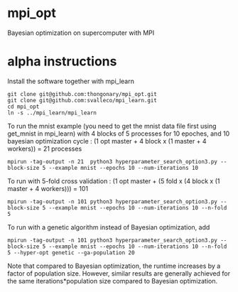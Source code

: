 # mpi_opt
Bayesian optimization on supercomputer with MPI


# alpha instructions

Install the software together with mpi_learn
```
git clone git@github.com:thongonary/mpi_opt.git
git clone git@github.com:svalleco/mpi_learn.git
cd mpi_opt
ln -s ../mpi_learn/mpi_learn
```

To run the mnist example (you need to get the mnist data file first using get_mnist in mpi_learn) with 4 blocks of 5 processes for 10 epoches, and 10 bayesian optimization cycle : (1 opt master + 4 block x (1 master + 4 workers)) = 21 processes

```
mpirun -tag-output -n 21  python3 hyperparameter_search_option3.py --block-size 5 --example mnist --epochs 10 --num-iterations 10
```

To run with 5-fold cross validation : (1 opt master + (5 fold x (4 block x (1 master + 4 workers))) = 101
```
mpirun -tag-output -n 101 python3 hyperparameter_search_option3.py --block-size 5 --example mnist --epochs 10 --num-iterations 10 --n-fold 5
```

To run with a genetic algorithm instead of Bayesian optimization, add 
```
mpirun -tag-output -n 101 python3 hyperparameter_search_option3.py --block-size 5 --example mnist --epochs 10 --num-iterations 10 --n-fold 5 --hyper-opt genetic --ga-population 20
```
Note that compared to Bayesian optimization, the runtime increases by a factor of population size. However, similar results are generally achieved for the same iterations*population size compared to Bayesian optimization.